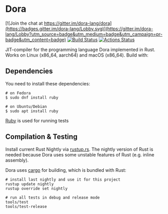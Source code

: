 # Dora

[![Join the chat at https://gitter.im/dora-lang/dora](https://badges.gitter.im/dora-lang/Lobby.svg)](https://gitter.im/dora-lang/Lobby?utm_source=badge&utm_medium=badge&utm_campaign=pr-badge&utm_content=badge) [![Build Status](https://travis-ci.org/dinfuehr/dora.svg?branch=master)](https://travis-ci.org/dinfuehr/dora) [![Actions Status](https://github.com/dinfuehr/dora/workflows/lint-and-test/badge.svg)](https://github.com/dinfuehr/dora/actions)

JIT-compiler for the programming language Dora implemented in Rust.
Works on Linux (x86\_64, aarch64) and macOS (x86\_64).
Build with:

## Dependencies
You need to install these dependencies:

```
# on Fedora
$ sudo dnf install ruby

# on Ubuntu/Debian
$ sudo apt install ruby
```

[Ruby](https://www.ruby-lang.org/) is used for running tests


## Compilation & Testing
Install current Rust Nightly via [rustup.rs](http://rustup.rs). The nightly version of
Rust is needed because Dora uses some unstable features of Rust (e.g. inline assembly).

Dora uses [cargo](http://crates.io) for building, which is bundled with Rust:

```
# install last nightly and use it for this project
rustup update nightly
rustup override set nightly

# run all tests in debug and release mode
tools/test
tools/test-release
```
